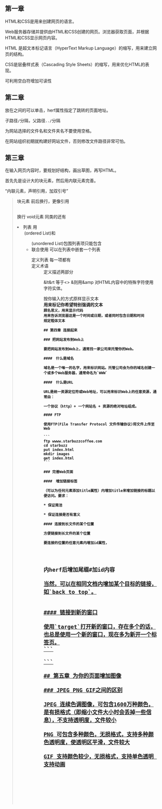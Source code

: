 ## 第一章

HTML和CSS是用来创建网页的语言。

Web服务器存储并提供由HTML和CSS创建的网页。浏览器获取页面，并根据HTML和CSS显示网页内容。

HTML 是超文本标记语言（HyperText Markup Language）的缩写，用来建立网页的结构。

CSS是层叠样式表（Cascading Style Sheets）的缩写，用来优化HTML的表现。

可利用空白符增加可读性

## 第二章
放在<a>之间的可以单击，herf属性指定了跳转的页面地址。

子路径`/`分隔，父路径`../`分隔

为网站选择的文件名和文件夹名不要使用空格。

在网站组织初期就构建好网站文件，否则修改文件路径非常可怕。

## 第三章

在输入网页内容时，要规划好结构，画出草图，再写HTML。

首先先是设计大的块元素，然后用内联元素完善。


<q>内联元素，声明引用，加双引号

<blockquote>块元素 前后换行，更像引用

<br>换行 void元素 同类的还有<img>

<li>列表 用<ol>(ordered List)和<ul>(unordered List)包围列表项只能包含<li> 联合使用 可以在列表中嵌套一个列表

<dl>定义列表 每一项都有<dt>定义术语<dd>定义描述两部分

&lt&rt 等于<> &则用&amp 对HTML内容中的特殊字符使用字符实体。

<pre>按你输入的方式原样显示文本
<strong>用来标记你希望特别强调的文本
<code>顾名思义，用来显示代码
<time>用来告诉浏览器这是一个时间或日期，或者同时包含日期和时间
<b>规定粗体文本

## 第四章 连接起来

### 把网站发布到Web上

要把网站发布到Web上，通常找一家公司来托管你的Web。

####　什么是域名

域名是一个唯一的名字，用来标识网站。托管公司会为你的域名创建一个或多个Web服务器，通常命名为`WWW`

####　什么是URL

URL是统一资源定位符或Web地址，可以用来标识Web上的任意资源，通常由：

一个协议（http）+ 一个网站名 + 资源的绝对地址组成。

#### FTP 

使用FTP(File Transfer Protocol 文件传输协议)将文件上传至Web

```
ftp wwww.starbuzzcoffee.com
cd starbuzz
put index.html
mkdir images
get index.html
```

### 完善Web页面

####　增加链接标签

<a>（可以为任何元素添加title属性）内增加title来增加链接的标题以便访问。要求：

* 保证简洁

* 保证连接是否有意义

#### 连接到长文件的某个位置

方便链接到长文件的某个位置

要连接的位置的任意元素内增加id属性，<h2 id="char">

<a>内herf后增加尾缀#加id内容<a href="index.html#char">

当然，可以在相同文档内增加某个目标的链接，如`back to top`。


#### 链接到新的窗口

使用`target`打开新的窗口，存在多个的话，也总是使用一个新的窗口，现在多为新开一个标签页。
```
<a target="_blank" href="index.html">
```

## 第五章 为你的页面增加图像

### JPEG PNG GIF之间的区别

JPEG 连续色调图像，可包含1600万种颜色，是有损格式（即缩小文件大小时会丢掉一些信息），不支持透明度，文件较小

PNG 可包含多种颜色，无损格式，支持多种颜色透明度，使透明区平滑，文件较大

GIF 支持颜色较少，无损格式，支持单色透明 支持动画


